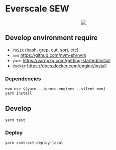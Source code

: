 # Everscale SEW

<p align="center">
    <img src="http://www.plantuml.com/plantuml/proxy?cache=yes&src=https://raw.githubusercontent.com/EverscaleGuild/everscale-sew/main/feature/flow.puml?token=GHSAT0AAAAAABHKZ6A3K34JCXGWZKNCHY6CYQOVHZQ"/>
</p>

## Develop environment require

- `POSIX` (bash, grep, cut, sort, etc)
- `nvm` https://github.com/nvm-sh/nvm
- `yarn` https://yarnpkg.com/getting-started/install
- `docker` https://docs.docker.com/engine/install

### Dependencies

```shell
nvm use $(yarn --ignore-engines --silent nvm)
yarn install
```

## Develop

```shell
yarn test
```

### Deploy

```shell
yarn contract-deploy-local
```
